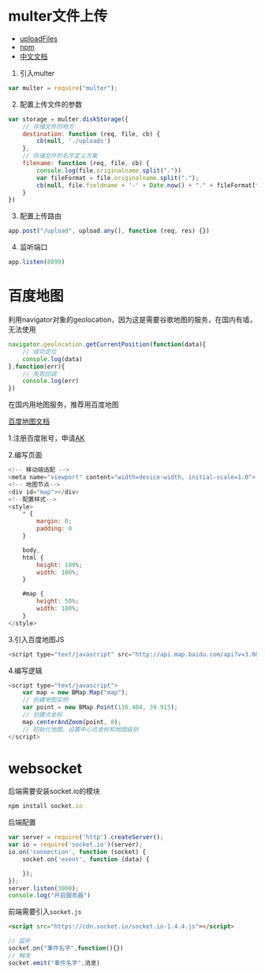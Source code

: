# multer文件上传

- [uploadFiles](https://github.com/Wscats/node-tutorial/tree/master/uploadFiles)
- [npm](https://www.npmjs.com/package/multer)
- [中文文档](https://github.com/expressjs/multer/blob/master/doc/README-zh-cn.md)

1. 引入multer
```js
var multer = require("multer");
```
2. 配置上传文件的参数
```js
var storage = multer.diskStorage({
    // 存储文件的地方
    destination: function (req, file, cb) {
        cb(null, './uploads')
    },
    // 存储文件的名字定义方案
    filename: function (req, file, cb) {
        console.log(file.originalname.split("."))
        var fileFormat = file.originalname.split(".");
        cb(null, file.fieldname + '-' + Date.now() + "." + fileFormat[fileFormat.length - 1])
    }
})
```
3. 配置上传路由
```js
app.post("/upload", upload.any(), function (req, res) {})
```
4. 监听端口
```js
app.listen(8899)
```

# 百度地图

利用navigator对象的geolocation，因为这是需要谷歌地图的服务，在国内有墙，无法使用

```js
navigator.geolocation.getCurrentPosition(function(data){
    // 成功定位
    console.log(data)
},function(err){
    // 失败回调
    console.log(err)
})
```

在国内用地图服务，推荐用百度地图

[百度地图文档](http://lbsyun.baidu.com/index.php?title=jspopular3.0/guide/helloworld)

1.注册百度账号，申请[AK](http://lbsyun.baidu.com/apiconsole/key)

2.编写页面
```js
<!-- 移动端适配 -->
<meta name="viewport" content="width=device-width, initial-scale=1.0">
<!-- 地图节点-->
<div id="map"></div>
<!--配置样式-->
<style>
    * {
        margin: 0;
        padding: 0
    }

    body,
    html {
        height: 100%;
        width: 100%;
    }

    #map {
        height: 50%;
        width: 100%;
    }
</style>
```

3.引入百度地图JS

```js
<script type="text/javascript" src="http://api.map.baidu.com/api?v=3.0&ak=gs26sVAjaYcfnvWG7FfWuxYmb4O9SX8z"></script>
```

4.编写逻辑

```js
<script type="text/javascript">
    var map = new BMap.Map("map");
    // 创建地图实例  
    var point = new BMap.Point(116.404, 39.915);
    // 创建点坐标  
    map.centerAndZoom(point, 8);
    // 初始化地图，设置中心点坐标和地图级别
</script>
```

# websocket

后端需要安装socket.io的模块
```js
npm install socket.io
```
后端配置
```js
var server = require('http').createServer();
var io = require('socket.io')(server);
io.on('connection', function (socket) {
    socket.on('event', function (data) {

    });
});
server.listen(3000);
console.log("开启服务器")
```


前端需要引入`socket.js`

```html
<script src="https://cdn.socket.io/socket.io-1.4.4.js"></script>
```


```js
// 监听
socket.on("事件名字",function(){})
// 触发
socket.emit("事件名字",消息)
```